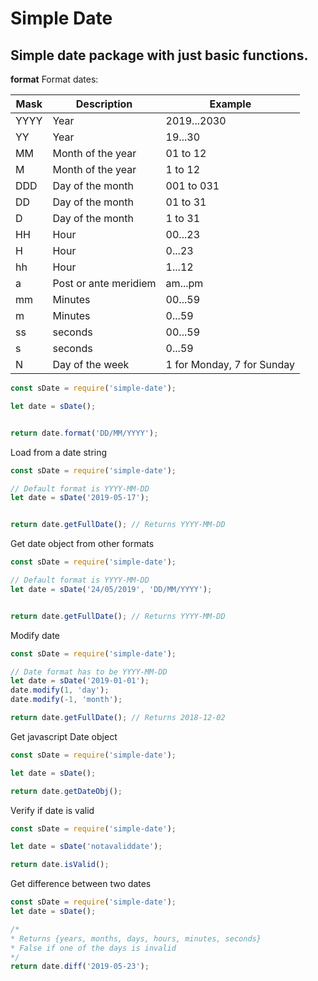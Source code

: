 # Simple Date

## Simple date package with just basic functions.


**format** Format dates:

| Mask | Description | Example |
|---|---|---|
| YYYY | Year | 2019...2030|
| YY | Year | 19...30|
| MM | Month of the year | 01 to 12|
| M | Month of the year | 1 to 12|
| DDD | Day of the month | 001 to 031|
| DD | Day of the month | 01 to 31|
| D | Day of the month | 1 to 31|
| HH | Hour | 00...23|
| H | Hour | 0...23|
| hh | Hour | 1...12|
| a | Post or ante meridiem | am...pm |
| mm | Minutes | 00...59 |
| m | Minutes | 0...59 |
| ss | seconds | 00...59 |
| s | seconds | 0...59 |
| N | Day of the week | 1 for Monday, 7 for Sunday|

```javascript
const sDate = require('simple-date');

let date = sDate();


return date.format('DD/MM/YYYY');
```

Load from a date string
```javascript
const sDate = require('simple-date');

// Default format is YYYY-MM-DD
let date = sDate('2019-05-17');


return date.getFullDate(); // Returns YYYY-MM-DD
```

Get date object from other formats
```javascript
const sDate = require('simple-date');

// Default format is YYYY-MM-DD
let date = sDate('24/05/2019', 'DD/MM/YYYY');


return date.getFullDate(); // Returns YYYY-MM-DD
```

Modify date
```javascript
const sDate = require('simple-date');

// Date format has to be YYYY-MM-DD
let date = sDate('2019-01-01');
date.modify(1, 'day');
date.modify(-1, 'month');

return date.getFullDate(); // Returns 2018-12-02
```

Get javascript Date object

```javascript
const sDate = require('simple-date');

let date = sDate();

return date.getDateObj();
```

Verify if date is valid
```javascript
const sDate = require('simple-date');

let date = sDate('notavaliddate');

return date.isValid();
```

Get difference between two dates
```javascript
const sDate = require('simple-date');
let date = sDate();

/*
* Returns {years, months, days, hours, minutes, seconds}
* False if one of the days is invalid
*/
return date.diff('2019-05-23');
```